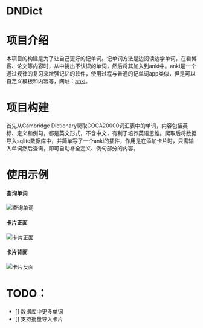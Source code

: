 # DNDict

# 项目介绍
本项目的构建是为了让自己更好的记单词。记单词方法是边阅读边学单词，在看博客、论文等内容时，从中挑出不认识的单词，然后将其加入到anki中。anki是一个通过规律的复习来增强记忆的软件，使用过程与普通的记单词app类似，但是可以自定义模板和内容等，网址：[anki](https://apps.ankiweb.net/)。

# 项目构建
首先从Cambridge Dictionary爬取COCA20000词汇表中的单词，内容包括英标、定义和例句，都是英文形式，不含中文，有利于培养英语思维。爬取后将数据导入sqlite数据库中，并简单写了一个anki的插件，作用是在添加卡片时，只需输入单词然后查询，即可自动补全定义、例句部分的内容。

# 使用示例
#### 查询单词
![查询单词](https://foruda.gitee.com/images/1691655414244116823/9fa13244_10594118.png "屏幕截图")
#### 卡片正面
![卡片正面](https://foruda.gitee.com/images/1691655473985628064/cde4799c_10594118.png "屏幕截图")
#### 卡片背面
![卡片反面](https://foruda.gitee.com/images/1691655452418857436/ebaa295a_10594118.png "屏幕截图")

# TODO：
- [] 数据库中更多单词
- [] 支持批量导入卡片